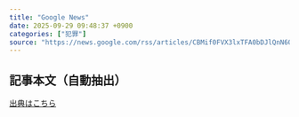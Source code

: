 ```yaml
---
title: "Google News"
date: 2025-09-29 09:48:37 +0900
categories: ["犯罪"]
source: "https://news.google.com/rss/articles/CBMif0FVX3lxTFA0bDJlQnN6OEVhYUZVQjd1T2YzMTVCY2xuQ2JVdzRzR0VHNDZzblVfalVuRGZMbEllZGtpNEZKQXBhTHB5X3JJSjV6UHBCajN0VkNZbW92SDMtMDQzZm0tdHFBYnNFdXRkdXNsWkI3eDMwd1N4cm93Q19qUDNtOGM?oc=5"
---
```


## 記事本文（自動抽出）
<body class="y0K44d EA71Tc" id="readabilityBody"></body>

[出典はこちら](https://news.google.com/rss/articles/CBMif0FVX3lxTFA0bDJlQnN6OEVhYUZVQjd1T2YzMTVCY2xuQ2JVdzRzR0VHNDZzblVfalVuRGZMbEllZGtpNEZKQXBhTHB5X3JJSjV6UHBCajN0VkNZbW92SDMtMDQzZm0tdHFBYnNFdXRkdXNsWkI3eDMwd1N4cm93Q19qUDNtOGM?oc=5)
